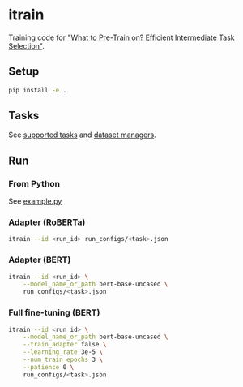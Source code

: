 # itrain

Training code for ["What to Pre-Train on? Efficient Intermediate Task Selection"](https://arxiv.org/abs/2104.08247).

## Setup

```bash
pip install -e .
```

## Tasks

See [supported tasks](run_configs) and [dataset managers](itrain/datasets).

## Run

### From Python
See [example.py](example.py)

### Adapter (RoBERTa)
```bash
itrain --id <run_id> run_configs/<task>.json
```

### Adapter (BERT)
```bash
itrain --id <run_id> \
    --model_name_or_path bert-base-uncased \
    run_configs/<task>.json
```

### Full fine-tuning (BERT)
```bash
itrain --id <run_id> \
    --model_name_or_path bert-base-uncased \
    --train_adapter false \
    --learning_rate 3e-5 \
    --num_train_epochs 3 \
    --patience 0 \
    run_configs/<task>.json
```
